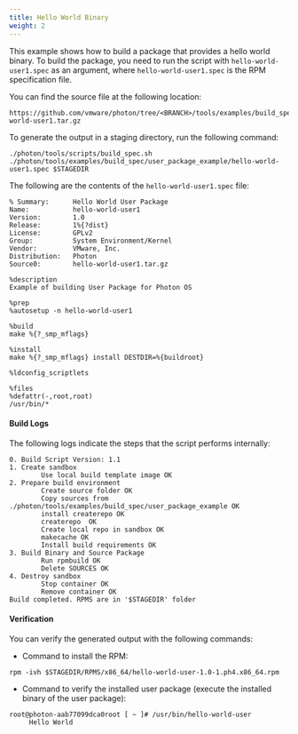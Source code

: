 ```yaml
---
title: Hello World Binary
weight: 2
---
```


This example shows how to build a package that provides a hello world binary. To build the package, you need to run the script with `hello-world-user1.spec` as an argument, where `hello-world-user1.spec` is the RPM specification file.

You can find the source file at the following location:  

```
https://github.com/vmware/photon/tree/<BRANCH>/tools/examples/build_spec/user_package_example/hello-world-user1.tar.gz
```

To generate the output in a staging directory, run the following command:

```
./photon/tools/scripts/build_spec.sh ./photon/tools/examples/build_spec/user_package_example/hello-world-user1.spec $STAGEDIR
```

The following are the contents of the `hello-world-user1.spec` file:

```
% Summary:      Hello World User Package
Name:           hello-world-user1
Version:        1.0
Release:        1%{?dist}
License:        GPLv2
Group:          System Environment/Kernel
Vendor:         VMware, Inc.
Distribution:   Photon
Source0:        hello-world-user1.tar.gz

%description
Example of building User Package for Photon OS

%prep
%autosetup -n hello-world-user1

%build
make %{?_smp_mflags}

%install
make %{?_smp_mflags} install DESTDIR=%{buildroot}

%ldconfig_scriptlets

%files
%defattr(-,root,root)
/usr/bin/*
```

#### Build Logs

The following logs indicate the steps that the script performs internally:

```
0. Build Script Version: 1.1
1. Create sandbox
        Use local build template image OK
2. Prepare build environment
        Create source folder OK
        Copy sources from ./photon/tools/examples/build_spec/user_package_example OK
        install createrepo OK
        createrepo  OK
        Create local repo in sandbox OK
        makecache OK
        Install build requirements OK
3. Build Binary and Source Package
        Run rpmbuild OK
        Delete SOURCES OK
4. Destroy sandbox
        Stop container OK
        Remove container OK
Build completed. RPMS are in '$STAGEDIR' folder
```


#### Verification

You can verify the generated output with the following commands:


- Command to install the RPM:

```
rpm -ivh $STAGEDIR/RPMS/x86_64/hello-world-user-1.0-1.ph4.x86_64.rpm
```

- Command to verify the installed user package (execute the installed binary of the user package):

```
root@photon-aab77099dca0root [ ~ ]# /usr/bin/hello-world-user
     Hello World
```